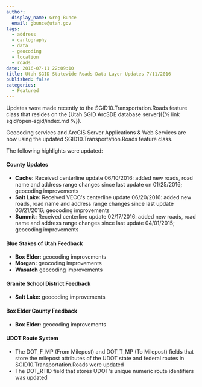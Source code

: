 ```yaml
---
author:
  display_name: Greg Bunce
  email: gbunce@utah.gov
tags:
  - address
  - cartography
  - data
  - geocoding
  - location
  - roads
date: 2016-07-11 22:09:10
title: Utah SGID Statewide Roads Data Layer Updates 7/11/2016
published: false
categories:
  - Featured
---
```


Updates were made recently to the SGID10.Transportation.Roads feature class that resides on the [Utah SGID ArcSDE database server]({% link sgid/open-sgid/index.md %}).

Geocoding services and ArcGIS Server Applications & Web Services are now using the updated SGID10.Transportation.Roads feature class.

The following highlights were updated:

#### County Updates

- **Cache:** Received centerline update 06/10/2016: added new roads, road name and address range changes since last update on 01/25/2016; geocoding improvements
- **Salt Lake:** Received VECC's centerline update 06/20/2016: added new roads, road name and address range changes since last update 03/21/2016; geocoding improvements
- **Summit:** Received centerline update 02/17/2016: added new roads, road name and address range changes since last update 04/01/2015; geocoding improvements

#### Blue Stakes of Utah Feedback

- **Box Elder:** geocoding improvements
- **Morgan:** geocoding improvements
- **Wasatch** geocoding improvements

#### Granite School District Feedback

- **Salt Lake:** geocoding improvements

#### Box Elder County Feedback

- **Box Elder:** geocoding improvements

#### UDOT Route System

- The DOT_F_MP (From Milepost) and DOT_T_MP (To Milepost) fields that store the milepost attributes of the UDOT state and federal routes in SGID10.Transportation.Roads were updated
- The DOT_RTID field that stores UDOT's unique numeric route identifiers was updated
